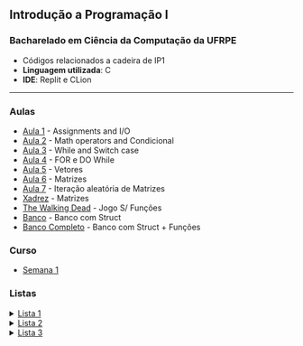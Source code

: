 ## Introdução a Programação I 
### Bacharelado em Ciência da Computação da UFRPE

- Códigos relacionados a cadeira de IP1
- **Linguagem utilizada**: C
- **IDE**: Replit e CLion

---
### Aulas

- [Aula 1](DC/Aula_1.c) - Assignments and I/O
- [Aula 2](DC/Aula_2.c) - Math operators and Condicional
- [Aula 3](DC/Aula_3.c) - While and Switch case
- [Aula 4](DC/Aula_4.c) - FOR e DO While
- [Aula 5](DC/Aula_5.c) - Vetores
- [Aula 6](DC/Aula_6.c) - Matrizes
- [Aula 7](DC/Aula_6-1.c)  - Iteração aleatória de Matrizes
- [Xadrez](DC/Xadrez_Cavalo.c) - Matrizes
- [The Walking Dead](DC/TheWalkingDead.c) - Jogo S/ Funções
- [Banco](DC/Banco_Struct.c) - Banco com Struct
- [Banco Completo](DC/Banco_Function.c) - Banco com Struct + Funções

### Curso

- [Semana 1](Classroom/Semana_1.c)

### Listas

<details>
<summary><a href="Lista_1">Lista 1</a></summary>
     <ul>
         <li><a href="Lista_1/Q_1.c">Questão 1</a></li>
         <li><a href="Lista_1/Q_2.c">Questão 2</a></li>
         <li><a href="Lista_1/Q_3.c">Questão 3</a></li>
         <li><a href="Lista_1/Q_4.c">Questão 4</a></li>
         <li><a href="Lista_1/Q_5.c">Questão 5</a></li>
     </ul>     
</details>


<details>
<summary><a href="Lista_2">Lista 2</a></summary>
     <ul>
         <li><a href="Lista_2/Q_1.c">Questão 1</a></li>
         <li><a href="Lista_2/Q_2.c">Questão 2</a></li>
     </ul>     
</details>

<details>
<summary><a href="Lista_3">Lista 3</a></summary>
     <ul>
          <li><a href="Lista_3/Q_1.c">Questão 1</a></li>
          <li><a href="Lista_3/Q_2.c">Questão 2</a></li>
          <li><a href="Lista_3/Q_3.c">Questão 3</a></li>
          <li><a href="Lista_3/Q_4.c">Questão 4</a></li>
          <li><a href="Lista_3/Q_5.c">Questão 5</a></li>
          <li><a href="Lista_3/Q_6.c">Questão 6</a></li>
          <li><a href="Lista_3/Q_7.c">Questão 7</a></li>
          <li><a href="Lista_3/Q_8.c">Questão 8</a></li>
          <li><a href="Lista_3/Q_9.c">Questão 9</a></li>
          <li><a href="Lista_3/Q_10.c">Questão 10</a></li>
          <li><a href="Lista_3/Q_11.c">Questão 11</a></li>
     </ul>     
</details>
     
